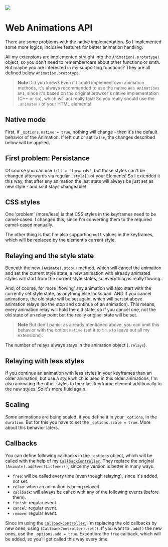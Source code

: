 <img src="https://kekse.biz/php/count.php?draw&override=github:v4" />

# Web Animations API
There are some problems with the native implementation. So I implemented some more logics,
inclusive features for better animation handling.

All my extensions are implemented straight into the `Animation(.prototype)` object, so
you don't need to remember/care about other functions or smth. But maybe you are
interested in my supporting functions? They are all defined below `Animation.prototype`.

> **Note**
> Did you knew? Even if I could implement own animation methods, it's always recommended
> to use the native `Web Animations API`, since it's based on the original browser's
> native implementation (C++ or so), which will act really fast! So you really should
> use the `.animate()` of your HTML elements!

## Native mode
First, if `_options.native = true`, nothing will change - then it's the default behavior
of the Animation. If left out or set `false`, the changes described below will be applied.

## First problem: Persistance
Of course you can use `fill = 'forwards'`, but those styles can't be changed afterwards
via regular `.style[]` of your Elements! So I extended it this way, that after any animation
the last state will always be just set as new style - and so it stays changeable!

## CSS styles
One 'problem' (more/less) is that CSS styles in the keyframes need to be camel-cased.
I changed this, since I'm converting them to the required camel-cased manually.

The other thing is that I'm also supporting `null` values in the keyframes, which will
be replaced by the element's current style.

## Relaying and the style state
Beneath the new `(Animate).stop()` method, which will cancel the animation and set the
current style state, a new animation with already animated styles will start from the
current style states, so everything is really flowing..

And, of course, for more 'flowing' any animation will also start with the currently set
style state, as anything else looks bad. AND if you cancel animations, the old state
will be set again, which will persist above animation relays (so the stop and continue
of an animation). This means, every animation relay will hold the old state, so if you
cancel one, not the old state of an relay point but the really original state will be set.

> **Note**
> But don't panic: as already mentioned above, you can omit this behavior with the option
> `native` (set it to `true` to leave out all my extensions).

The number of relays always stays in the animation object (`.relays`).

## Relaying with less styles
If you continue an animation with less styles in your keyframes than an older animation,
but use a style which is used in this older animations, I'm also animating the other
styles to their last keyframe element additionally to the new styles. So it's more fluid
again.

## Scaling
_Some_ animations are being scaled, if you define it in your `_options`, in the `duration`.
But for this you have to set the `_options.scale = true`. More about this behavior laters.

## Callbacks
You can define following callbacks in the `_options` object, which will be called with the
help of my [`CallbackController`](../lib/callback-controller.md). They replace the original
`(Animate).addEventListener()`, since my version is better in many ways.

* `free`: will be called every time (even though relaying), since it's added, not set.
* `relay`: when an animation is being relayed.
* `callback`: will always be called with any of the following events (before them).
* `finish`: regular event.
* `cancel`: regular event.
* `remove`: regular event.

Since im using the [`CallbackController`](../lib/callback-controller.md), I'm replacing the
old callbacks by new ones, using `(CallbackController).set()`. If you want to `.add()` the
new ones, use the `_options.add = true`. Exception: the `free` callback, which will be added,
so you'll get called this way every time.

